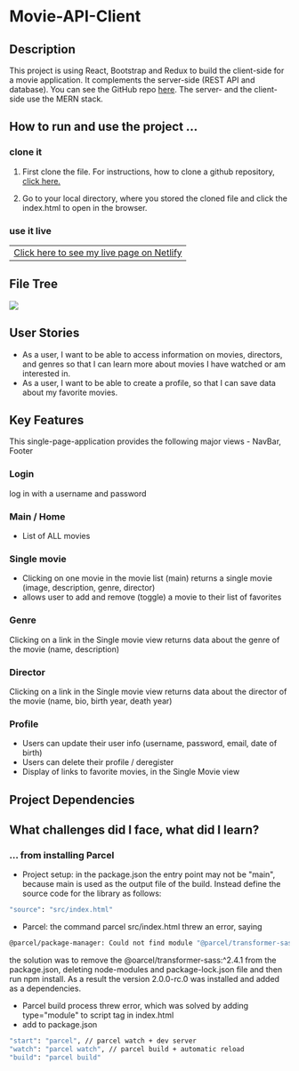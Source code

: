 # Movie-API-Client 


## Description
This project is using React, Bootstrap and Redux to build the client-side for a movie application. It complements the  server-side (REST API and database). You can see the GitHub repo [here](https://github.com/LisaPMunich/Movie-API.git).
The server- and the client-side use the MERN stack.

## How to run and use the project ...

### clone it

1. First clone the file. For instructions, how to clone a github repository, [click here.](https://docs.github.com/en/repositories/creating-and-managing-repositories/cloning-a-repository)

2. Go to your local directory, where you stored the cloned file and click the index.html to open in the browser.

### use it live


<table>
<tr>
<td>
<a href="https://internationalefilme.netlify.app/">Click here to see my live page on Netlify</a>
</td>
</tr>
</table>

## File Tree

<img src="https://user-images.githubusercontent.com/99111208/168390914-f8b169ce-0157-4079-8518-f0994f4ac287.png"/>

## User Stories

* As a user, I want to be able to access information on movies, directors, and genres so that I can learn more about movies I have watched or am interested in.
* As a user, I want to be able to create a profile, so that I can save data about my favorite movies.


## Key Features

This single-page-application provides the following major views - NavBar, Footer 

### Login

log in with a username and password



### Main / Home

* List of ALL movies


### Single movie
* Clicking on one movie in the movie list (main) returns a single movie (image, description, genre, director)
* allows user to add and remove (toggle) a movie to their list of favorites


### Genre
Clicking on a link in the Single movie view returns data about the genre of the movie (name, description)


### Director
Clicking on a link in the Single movie view returns data about the director of the movie (name, bio, birth year, death year)


### Profile

* Users can update their user info (username, password, email, date of birth)
* Users can delete their profile / deregister
* Display of links to favorite movies, in the Single Movie view


## Project Dependencies


## What challenges did I face, what did I learn?

### ... from installing Parcel
* Project setup: in the package.json the entry point may not be "main", because main is used as the output file of the build. Instead define the source code for the library as follows:
```bash
"source": "src/index.html"
```

* Parcel: the command parcel src/index.html threw an error, saying
```bash
@parcel/package-manager: Could not find module "@parcel/transformer-sass" satisfying 2.0.0-rc.0
```
the solution was to remove the @oarcel/transformer-sass:^2.4.1 from the package.json,  deleting node-modules and package-lock.json file and then run npm install. As a result the version 2.0.0-rc.0 was installed and added as a dependencies.

* Parcel build process threw error, which was solved by adding type="module" to script tag in index.html
* add to package.json
```bash
"start": "parcel", // parcel watch + dev server
"watch": "parcel watch", // parcel build + automatic reload
"build": "parcel build"
```


